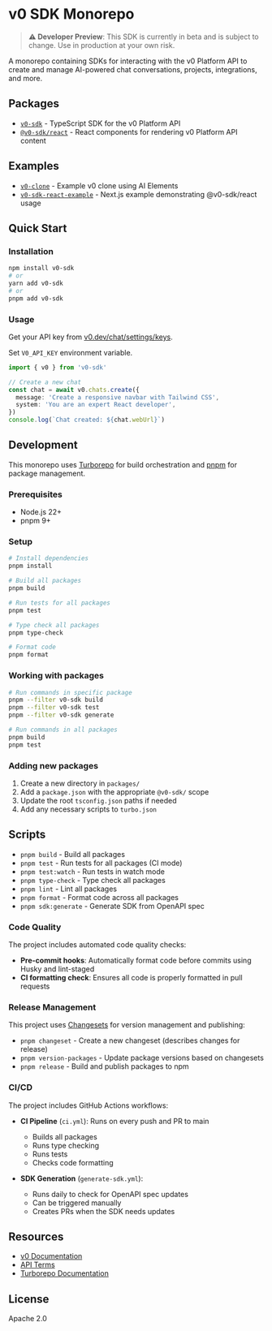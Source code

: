 # v0 SDK Monorepo

> **⚠️ Developer Preview**: This SDK is currently in beta and is subject to change. Use in production at your own risk.

A monorepo containing SDKs for interacting with the v0 Platform API to create and manage AI-powered chat conversations, projects, integrations, and more.

## Packages

- [`v0-sdk`](./packages/v0-sdk) - TypeScript SDK for the v0 Platform API
- [`@v0-sdk/react`](./packages/react) - React components for rendering v0 Platform API content

## Examples

- [`v0-clone`](./examples/v0-clone) - Example v0 clone using AI Elements
- [`v0-sdk-react-example`](./examples/v0-sdk-react-example) - Next.js example demonstrating @v0-sdk/react usage

## Quick Start

### Installation

```bash
npm install v0-sdk
# or
yarn add v0-sdk
# or
pnpm add v0-sdk
```

### Usage

Get your API key from [v0.dev/chat/settings/keys](https://v0.dev/chat/settings/keys).

Set `V0_API_KEY` environment variable.

```typescript
import { v0 } from 'v0-sdk'

// Create a new chat
const chat = await v0.chats.create({
  message: 'Create a responsive navbar with Tailwind CSS',
  system: 'You are an expert React developer',
})
console.log(`Chat created: ${chat.webUrl}`)
```

## Development

This monorepo uses [Turborepo](https://turbo.build/) for build orchestration and [pnpm](https://pnpm.io/) for package management.

### Prerequisites

- Node.js 22+
- pnpm 9+

### Setup

```bash
# Install dependencies
pnpm install

# Build all packages
pnpm build

# Run tests for all packages
pnpm test

# Type check all packages
pnpm type-check

# Format code
pnpm format
```

### Working with packages

```bash
# Run commands in specific package
pnpm --filter v0-sdk build
pnpm --filter v0-sdk test
pnpm --filter v0-sdk generate

# Run commands in all packages
pnpm build
pnpm test
```

### Adding new packages

1. Create a new directory in `packages/`
2. Add a `package.json` with the appropriate `@v0-sdk/` scope
3. Update the root `tsconfig.json` paths if needed
4. Add any necessary scripts to `turbo.json`

## Scripts

- `pnpm build` - Build all packages
- `pnpm test` - Run tests for all packages (CI mode)
- `pnpm test:watch` - Run tests in watch mode
- `pnpm type-check` - Type check all packages
- `pnpm lint` - Lint all packages
- `pnpm format` - Format code across all packages
- `pnpm sdk:generate` - Generate SDK from OpenAPI spec

### Code Quality

The project includes automated code quality checks:

- **Pre-commit hooks**: Automatically format code before commits using Husky and lint-staged
- **CI formatting check**: Ensures all code is properly formatted in pull requests

### Release Management

This project uses [Changesets](https://github.com/changesets/changesets) for version management and publishing:

- `pnpm changeset` - Create a new changeset (describes changes for release)
- `pnpm version-packages` - Update package versions based on changesets
- `pnpm release` - Build and publish packages to npm

### CI/CD

The project includes GitHub Actions workflows:

- **CI Pipeline** (`ci.yml`): Runs on every push and PR to main
  - Builds all packages
  - Runs type checking
  - Runs tests
  - Checks code formatting

- **SDK Generation** (`generate-sdk.yml`):
  - Runs daily to check for OpenAPI spec updates
  - Can be triggered manually
  - Creates PRs when the SDK needs updates

## Resources

- [v0 Documentation](https://v0.dev/docs)
- [API Terms](https://vercel.com/legal/api-terms)
- [Turborepo Documentation](https://turbo.build/repo/docs)

## License

Apache 2.0
